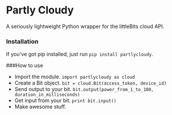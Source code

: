 Partly Cloudy
=======

A seriously lightweight Python wrapper for the littleBits cloud API.


### Installation
If you've got pip installed, just run `pip install partlycloudy`.

###How to use
* Import the module. `import partlycloudy as cloud`
* Create a Bit object. `bit = cloud.Bit(access_token, device_id)`
* Send output to your bit. `bit.output(power_from_1_to_100, duration_in_milliseconds)`
* Get input from your bit. `print bit.input()`
* Make awesome stuff.
